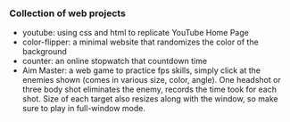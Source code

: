 ### Collection of web projects
- youtube: using css and html to replicate YouTube Home Page
- color-flipper: a minimal website that randomizes the color of the background
- counter: an online stopwatch that countdown time
- Aim Master: a web game to practice fps skills, simply click at the enemies shown (comes in various size, color, angle). One headshot or three body shot eliminates the enemy, records the time took for each shot. Size of each target also resizes along with the window, so make sure to play in full-window mode.